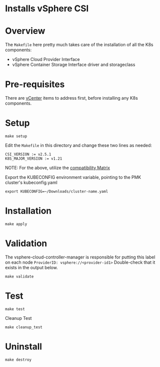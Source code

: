 # Installs vSphere CSI

# Overview

The `Makefile` here pretty much takes care of the installation of all the K8s components:
- vSphere Cloud Provider Interface
- vSphere Container Storage Interface driver and storageclass

# Pre-requisites

There are [vCenter](https://docs.vmware.com/en/VMware-vSphere-Container-Storage-Plug-in/2.0/vmware-vsphere-csp-getting-started/GUID-0AB6E692-AA47-4B6A-8CEA-38B754E16567.html#GUID-FFE45B20-576F-42D9-953F-6E91AC76C641__GUID-B272488E-6A7B-4BEE-9206-0FD55996AA14) items to address first, before installing any K8s components.

# Setup

```shell
make setup
```

Edit the `Makefile` in this directory and change these two lines as needed:

```
CSI_VERSION := v2.5.1
K8S_MAJOR_VERSION := v1.21
```

NOTE: For the above, utilize the [compatibility Matrix](https://docs.vmware.com/en/VMware-vSphere-Container-Storage-Plug-in/2.0/vmware-vsphere-csp-getting-started/GUID-D4AAD99E-9128-40CE-B89C-AD451DA8379D.html#GUID-D4AAD99E-9128-40CE-B89C-AD451DA8379D__SECTION_85EB5376-E31A-438A-83FA-9FB19EA46D43)

Export the KUBECONFIG environment variable, pointing to the PMK cluster's kubeconfig.yaml

```
export KUBECONFIG=~/Downloads/cluster-name.yaml
```

# Installation

```shell
make apply
```

# Validation

The vsphere-cloud-controller-manager is responsible for putting this label on each node `ProviderID: vsphere://<provider-id1>`
Double-check that it exists in the output below.

```shell
make validate
```

# Test

```shell
make test
```

Cleanup Test

```shell
make cleanup_test
```

# Uninstall

```shell
make destroy
```
